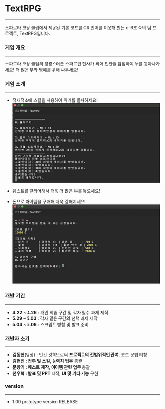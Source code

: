 # TextRPG
---
스파르타 코딩 클럽에서 제공된 기본 코드를 C# 언어를 이용해 만든 c-6조 슉의 팀 프로젝트, TextRPG입니다.


### 게임 개요
---
스파르타 코딩 클럽의 영광스러운 스파르탄 전사가 되어 던전을 탐험하여 부를 쌓아나가세요!
더 많은 부와 명예를 위해 싸우세요! 

### 게임 소개
---
+ 적재적소에 스킬을 사용하여 위기를 돌파하세요!
![use skill](https://github.com/F22b1rd10/TextRPG/blob/main/use%20skill.png)

+ 퀘스트를 클리어해서 더욱 더 많은 부를 쌓으세요!
![]()

+ 돈으로 아이템을 구매해 더욱 강해지세요!
![buy item](https://github.com/F22b1rd10/TextRPG/blob/main/buy%20item.png)


### 개발 기간
---
+ __4.22 ~ 4.26__ : 개인 학습 구간 및 각자 필수 과제 제작
+ __5.29 ~ 5.03__ : 각자 맡은 구간의 선택 과제 제작
+ __5.04 ~ 5.06__ : 스크립트 병합 및 발표 준비

### 개발자 소개
---
+ __김동현__(팀장) : 인간 깃허브로써 __프로젝트의 전범위적인 관여__, 코드 문법 티칭
+ __김현진__ : __전투 및 스킬, 능력치 업무__ 총괄
+ __문향기__ : __퀘스트 제작, 아이템 관련 업무__ 총괄
+ __천우혁__ : __발표 및 PPT__ 제작, __UI 및 기타 기능__ 구현

### version
---
+ 1.00 prototype version RELEASE
